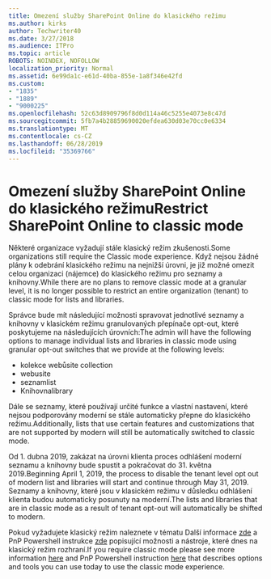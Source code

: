 ```yaml
---
title: Omezení služby SharePoint Online do klasického režimu
ms.author: kirks
author: Techwriter40
ms.date: 3/27/2018
ms.audience: ITPro
ms.topic: article
ROBOTS: NOINDEX, NOFOLLOW
localization_priority: Normal
ms.assetid: 6e99da1c-e61d-40ba-855e-1a8f346e42fd
ms.custom:
- "1835"
- "1889"
- "9000225"
ms.openlocfilehash: 52c63d8909796f8d0d114a46c5255e4073e8c47d
ms.sourcegitcommit: 5fb7a4b28859690020efdea630d03e70cc0e6334
ms.translationtype: MT
ms.contentlocale: cs-CZ
ms.lasthandoff: 06/28/2019
ms.locfileid: "35369766"
---
```

# <a name="restrict-sharepoint-online-to-classic-mode"></a><span data-ttu-id="ec4e9-102">Omezení služby SharePoint Online do klasického režimu</span><span class="sxs-lookup"><span data-stu-id="ec4e9-102">Restrict SharePoint Online to classic mode</span></span>

<span data-ttu-id="ec4e9-103">Některé organizace vyžadují stále klasický režim zkušenosti.</span><span class="sxs-lookup"><span data-stu-id="ec4e9-103">Some organizations still require the Classic mode experience.</span></span> <span data-ttu-id="ec4e9-104">Když nejsou žádné plány k odebrání klasického režimu na nejnižší úrovni, je již možné omezit celou organizaci (nájemce) do klasického režimu pro seznamy a knihovny.</span><span class="sxs-lookup"><span data-stu-id="ec4e9-104">While there are no plans to remove classic mode at a granular level, it is no longer possible to restrict an entire organization (tenant) to classic mode for lists and libraries.</span></span>

<span data-ttu-id="ec4e9-105">Správce bude mít následující možnosti spravovat jednotlivé seznamy a knihovny v klasickém režimu granulovaných přepínače opt-out, které poskytujeme na následujících úrovních:</span><span class="sxs-lookup"><span data-stu-id="ec4e9-105">The admin will have the following options to manage individual lists and libraries in classic mode using granular opt-out switches that we provide at the following levels:</span></span>

- <span data-ttu-id="ec4e9-106">kolekce webů</span><span class="sxs-lookup"><span data-stu-id="ec4e9-106">site collection</span></span>
- <span data-ttu-id="ec4e9-107">webu</span><span class="sxs-lookup"><span data-stu-id="ec4e9-107">site</span></span>
- <span data-ttu-id="ec4e9-108">seznam</span><span class="sxs-lookup"><span data-stu-id="ec4e9-108">list</span></span>
- <span data-ttu-id="ec4e9-109">Knihovna</span><span class="sxs-lookup"><span data-stu-id="ec4e9-109">library</span></span>

<span data-ttu-id="ec4e9-110">Dále se seznamy, které používají určité funkce a vlastní nastavení, které nejsou podporovány moderní se stále automaticky přepne do klasického režimu.</span><span class="sxs-lookup"><span data-stu-id="ec4e9-110">Additionally, lists that use certain features and customizations that are not supported by modern will still be automatically switched to classic mode.</span></span>

<span data-ttu-id="ec4e9-111">Od 1. dubna 2019, zakázat na úrovni klienta proces odhlášení moderní seznamu a knihovny bude spustit a pokračovat do 31. května 2019.</span><span class="sxs-lookup"><span data-stu-id="ec4e9-111">Beginning April 1, 2019, the process to disable the tenant level opt out of modern list and libraries will start and continue through May 31, 2019.</span></span>  <span data-ttu-id="ec4e9-112">Seznamy a knihovny, které jsou v klasickém režimu v důsledku odhlášení klienta budou automaticky posunuty na moderní.</span><span class="sxs-lookup"><span data-stu-id="ec4e9-112">The lists and libraries that are in classic mode as a result of tenant opt-out will automatically be shifted to modern.</span></span>

<span data-ttu-id="ec4e9-113">Pokud vyžadujete klasický režim naleznete v tématu Další informace [zde](https://techcommunity.microsoft.com/t5/Microsoft-SharePoint-Blog/Delivering-SharePoint-modern-experiences/ba-p/315023) a PnP Powershell instrukce [zde](https://docs.microsoft.com/sharepoint/dev/transform/modernize-userinterface-lists-and-libraries-optout) popisující možnosti a nástroje, které dnes na klasický režim rozhraní.</span><span class="sxs-lookup"><span data-stu-id="ec4e9-113">If you require classic mode please see more information [here](https://techcommunity.microsoft.com/t5/Microsoft-SharePoint-Blog/Delivering-SharePoint-modern-experiences/ba-p/315023) and PnP Powershell instruction [here](https://docs.microsoft.com/sharepoint/dev/transform/modernize-userinterface-lists-and-libraries-optout) that describes options and tools you can use today to use the classic mode experience.</span></span>

